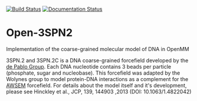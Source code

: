 [![Build Status](https://travis-ci.org/cabb99/open3spn2.svg?branch=master)](https://travis-ci.org/cabb99/open3spn2?branch=master)
[![Documentation Status](https://readthedocs.org/projects/open3spn2/badge/?version=latest)](https://open3spn2.readthedocs.io/en/latest/?badge=latest)
# Open-3SPN2
Implementation of the coarse-grained molecular model of DNA in OpenMM

3SPN.2 and 3SPN.2C is a DNA coarse-grained forcefield developed by the [de Pablo Group](https://pme.uchicago.edu/de_pablo_lab/research/dna_folding_and_hybridization/3spn.2/). Each DNA nucleotide contains 3 beads per particle (phosphate, sugar and nucleobase). This forcefield was adapted by the Wolynes group to model protein-DNA interactions as a complement for the [AWSEM](https://github.com/npschafer/openawsem) forcefield.
For details about the model itself and it's development, please see Hinckley et al., JCP, 139, 144903 ,2013 (DOI: 10.1063/1.4822042)
